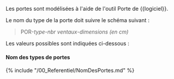 Les portes sont modélisées à l'aide de l'outil Porte de {{logiciel}}.

Le nom du type de la porte doit suivre le schéma suivant :

> POR-_type_-_nbr ventaux_-_dimensions (en cm)_

Les valeurs possibles sont indiquées ci-dessous :

#### Nom des types de portes

{% include "/00_Referentiel/NomDesPortes.md" %}